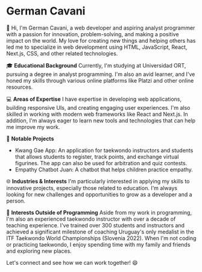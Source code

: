 # German Cavani

👋 Hi, I'm German Cavani, a web developer and aspiring analyst programmer with a passion for innovation, problem-solving, and making a positive impact on the world. My love for creating new things and helping others has led me to specialize in web development using HTML, JavaScript, React, Next.js, CSS, and other related technologies.

🎓 **Educational Background**
Currently, I'm studying at Universidad ORT, pursuing a degree in analyst programming. I'm also an avid learner, and I've honed my skills through various online platforms like Platzi and other online resources.

💻 **Areas of Expertise**
I have expertise in developing web applications, building responsive UIs, and creating engaging user experiences. I'm also skilled in working with modern web frameworks like React and Next.js. In addition, I'm always eager to learn new tools and technologies that can help me improve my work.

🚀 **Notable Projects**
- Kwang Gae App: An application for taekwondo instructors and students that allows students to register, track points, and exchange virtual figurines. The app can also be used for arbitration and quiz contests.
- Empathy Chatbot Juan: A chatbot that helps children practice empathy.

🌐 **Industries & Interests**
I'm particularly interested in applying my skills to innovative projects, especially those related to education. I'm always looking for new challenges and opportunities to grow as a developer and a person.

🥋 **Interests Outside of Programming**
Aside from my work in programming, I'm also an experienced taekwondo instructor with over a decade of teaching experience. I've trained over 300 students and instructors and achieved a significant milestone of coaching Uruguay's only medalist in the ITF Taekwondo World Championships (Slovenia 2022). When I'm not coding or practicing taekwondo, I enjoy spending time with my family and friends and exploring new places.

Let's connect and see how we can work together! 😄

